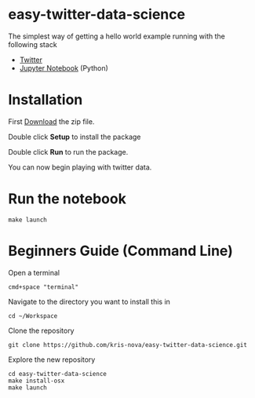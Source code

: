 # easy-twitter-data-science
The simplest way of getting a hello world example running with the following stack

- [Twitter](https://dev.twitter.com/overview/documentation)
- [Jupyter Notebook](http://jupyter.org/) (Python)

# Installation

First [Download](https://github.com/kris-nova/easy-twitter-data-science/archive/master.zip) the zip file.

Double click **Setup** to install the package

Double click **Run** to run the package.

You can now begin playing with twitter data.

# Run the notebook

    make launch

# Beginners Guide (Command Line)

Open a terminal

    cmd+space "terminal"

Navigate to the directory you want to install this in

    cd ~/Workspace

Clone the repository

    git clone https://github.com/kris-nova/easy-twitter-data-science.git

Explore the new repository

    cd easy-twitter-data-science
    make install-osx
    make launch

